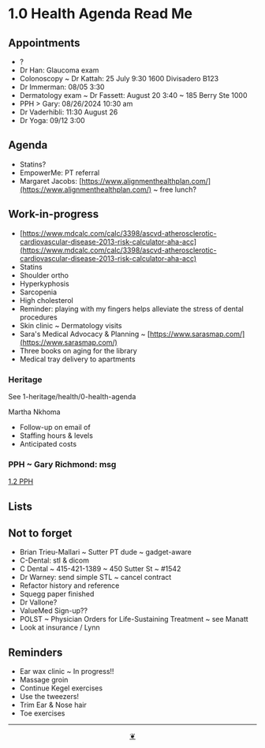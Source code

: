 # 1.0 Health Agenda Read Me

## Appointments

* ?
* Dr Han: Glaucoma exam
* Colonoscopy ~ Dr Kattah: 25 July 9:30 1600 Divisadero B123
* Dr Immerman: 08/05 3:30
* Dermatology exam ~ Dr Fassett: August 20 3:40 ~ 185 Berry Ste 1000
* PPH > Gary: 08/26/2024 10:30 am
* Dr Vaderhibli: 11:30 August 26
* Dr Yoga: 09/12 3:00

## Agenda

* Statins?
* EmpowerMe: PT referral
* Margaret Jacobs: [https://www.alignmenthealthplan.com/](https://www.alignmenthealthplan.com/) ~ free lunch?

## Work-in-progress

* [https://www.mdcalc.com/calc/3398/ascvd-atherosclerotic-cardiovascular-disease-2013-risk-calculator-aha-acc](https://www.mdcalc.com/calc/3398/ascvd-atherosclerotic-cardiovascular-disease-2013-risk-calculator-aha-acc)
* Statins
* Shoulder ortho
* Hyperkyphosis
* Sarcopenia
* High cholesterol
* Reminder: playing with my fingers helps alleviate the stress of dental procedures
* Skin clinic ~ Dermatology visits
* Sara's Medical Advocacy & Planning ~ [https://www.sarasmap.com/](https://www.sarasmap.com/)
* Three books on aging for the library
* Medical tray delivery to apartments

### Heritage

See 1-heritage/health/0-health-agenda

Martha Nkhoma

* Follow-up on email of
* Staffing hours & levels
* Anticipated costs

### PPH ~ Gary Richmond: msg

<a href="" onclick="parent.location.hash=&quot;https://api.github.com/repos/theo-armour/agenda/contents/1-health/2-pph.md&quot;">1.2 PPH</a>

## Lists

## Not to forget

* Brian Trieu-Mallari ~ Sutter PT dude ~ gadget-aware
* C-Dental: stl & dicom
* C Dental ~ 415-421-1389 ~ 450 Sutter St ~ #1542
* Dr Warney: send simple STL ~ cancel contract
* Refactor history and reference
* Squegg paper finished
* Dr Vallone?
* ValueMed Sign-up??
* POLST ~ Physician Orders for Life-Sustaining Treatment ~ see Manatt
* Look at insurance / Lynn

## Reminders

* Ear wax clinic ~ In progress!!
* Massage groin
* Continue Kegel exercises
* Use the tweezers!
* Trim Ear & Nose hair
* Toe exercises

***

<center title="Hello! Click me to go up to the top"><a class="aDingbat" href="javascript:window.scrollTo(0,0);">❦</a></center>